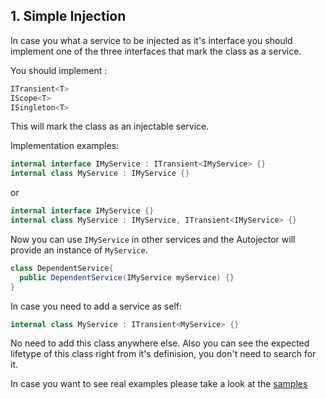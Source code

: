 ## 1. Simple Injection

In case you what a service to be injected as it's interface you should implement one of the three interfaces that mark the class as a service.

You should implement : 
```c#
ITransient<T>
IScope<T>
ISingleton<T>
```
This will mark the class as an injectable service.

Implementation examples:
```c#
internal interface IMyService : ITransient<IMyService> {}
internal class MyService : IMyService {}
```
or 

```c#
internal interface IMyService {}
internal class MyService : IMyService, ITransient<IMyService> {}
```
Now you can use `IMyService` in other services and the Autojector will provide an instance of `MyService`.

```c#
class DependentService{
  public DependentService(IMyService myService) {}
}
```

In case you need to add a service as self:
```c#
internal class MyService : ITransient<MyService> {}
```

No need to add this class anywhere else. Also you can see the expected lifetype of this class right from it's definision, you don't need to search for it.



In case you want to see real examples please take a look at the [samples](https://github.com/Net-splash/Autojector/tree/main/samples)
